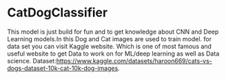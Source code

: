 # CatDogClassifier
This model is just build for fun and to get knowledge about CNN and Deep Learning models.In this Dog and Cat images are used to train model.
for data set you can visit Kaggle website. Which is one of most famous and useful website to get Data to work on for ML/deep learning as well as Data science.
Dataset:https://www.kaggle.com/datasets/haroon669/cats-vs-dogs-dataset-10k-cat-10k-dog-images.

